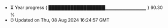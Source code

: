- ⏳ Year progress { ██████████████████▁▁▁▁▁▁▁▁▁▁▁▁ } 60.30 %
- ⏰ Updated on Thu, 08 Aug 2024 16:24:57 GMT

